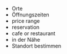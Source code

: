 * Orte
* Öffnungszeiten
* price range
* reservation
* cafe or restaurant
* in der Nähe
* Standort bestimmen